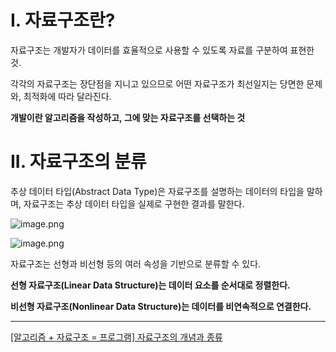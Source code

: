 # I. 자료구조란?

자료구조는 개발자가 데이터를 효율적으로 사용할 수 있도록 자료를 구분하여 표현한 것.

각각의 자료구조는 장단점을 지니고 있으므로 어떤 자료구조가 최선일지는 당면한 문제와, 최적화에 따라 달라진다. 

**개발이란 알고리즘을 작성하고, 그에 맞는 자료구조를 선택하는 것**

# II. 자료구조의 분류

추상 데이터 타입(Abstract Data Type)은 자료구조를 설명하는 데이터의 타입을 말하며, 자료구조는 추상 데이터 타입을 실제로 구현한 결과를 말한다. 

![image.png](https://prod-files-secure.s3.us-west-2.amazonaws.com/3b7f15ab-70ad-4846-9d78-be18878b5470/88afb37d-2c38-4307-bb75-e53bfbd80efd/image.png)

![image.png](https://prod-files-secure.s3.us-west-2.amazonaws.com/3b7f15ab-70ad-4846-9d78-be18878b5470/3dccf055-782d-457e-82f1-3b565f932790/image.png)

자료구조는 선형과 비선형 등의 여러 속성을 기반으로 분류할 수 있다.

**선형 자료구조(Linear Data Structure)는 데이터 요소를 순서대로 정렬한다.**

**비선형 자료구조(Nonlinear Data Structure)는 데이터를 비연속적으로 연결한다.**

---

[[알고리즘 + 자료구조 = 프로그램] 자료구조의 개념과 종류](https://www.hanbit.co.kr/channel/category/category_view.html?cms_code=CMS2832062046)
